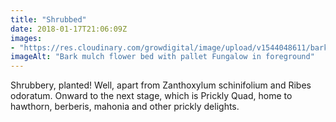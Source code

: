 ```yaml
---
title: "Shrubbed"
date: 2018-01-17T21:06:09Z
images: 
- "https://res.cloudinary.com/growdigital/image/upload/v1544048611/bark-mulch-38846298425.jpg"
imageAlt: "Bark mulch flower bed with pallet Fungalow in foreground"
---
```


Shrubbery, planted! Well, apart from Zanthoxylum schinifolium and Ribes odoratum. Onward to the next stage, which is Prickly Quad, home to hawthorn, berberis, mahonia and other prickly delights.
